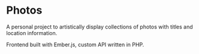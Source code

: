 # Photos

A personal project to artistically display collections of photos with titles and location information.

Frontend built with Ember.js, custom API written in PHP.
